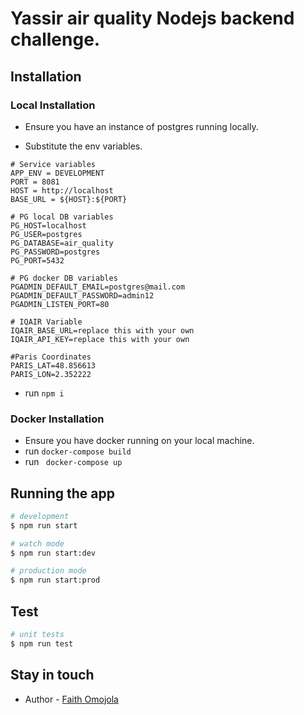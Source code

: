 
# Yassir air quality Nodejs backend challenge.

## Installation

### Local Installation

- Ensure you have an instance of postgres running locally.

- Substitute the env variables.

```
# Service variables
APP_ENV = DEVELOPMENT
PORT = 8081
HOST = http://localhost
BASE_URL = ${HOST}:${PORT}

# PG local DB variables
PG_HOST=localhost
PG_USER=postgres
PG_DATABASE=air_quality
PG_PASSWORD=postgres
PG_PORT=5432

# PG docker DB variables
PGADMIN_DEFAULT_EMAIL=postgres@mail.com
PGADMIN_DEFAULT_PASSWORD=admin12
PGADMIN_LISTEN_PORT=80

# IQAIR Variable
IQAIR_BASE_URL=replace this with your own
IQAIR_API_KEY=replace this with your own

#Paris Coordinates
PARIS_LAT=48.856613
PARIS_LON=2.352222

```

- run `npm i`

### Docker Installation
- Ensure you have docker running on your local machine.
- run `docker-compose build`
- run ` docker-compose up`
## Running the app

```bash
# development
$ npm run start

# watch mode
$ npm run start:dev

# production mode
$ npm run start:prod
```

## Test

```bash
# unit tests
$ npm run test
```

## Stay in touch

- Author - [Faith Omojola](https://github.com/codemutatio)
